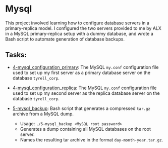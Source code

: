 # Mysql

This project involved learning how to configure database servers in a
primary-replica model. I configured the two servers provided to me by
ALX in a MySQL primary-replica setup with a dummy database, and wrote
a Bash script to automate generation of database backups.

## Tasks:

- [4-mysql_configuration_primary](./4-mysql_configuration_primary): The MySQL
  `my.conf` configuration file used to set up my first server as a primary database
  server on the database `tyrell_corp`.

- [4-mysql_configuration_replica](./4-mysql_configuration_replica): The MySQL
  `my.conf` configuration file used to set up my second server as the replica
  database server on the database `tyrell_corp`.

- [5-mysql_backup](./5-mysql_backup): Bash script that generates a compressed
  `tar.gz` archive from a MySQL dump.
  - Usage: `./5-mysql_backup <MySQL root password>`
  - Generates a dump containing all MySQL databases on the root server.
  - Names the resulting tar archive in the format `day-month-year.tar.gz`.
